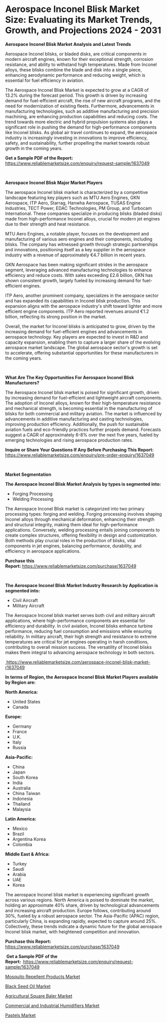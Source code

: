 <p><h1>Aerospace Inconel Blisk Market Size: Evaluating its Market Trends, Growth, and Projections 2024 - 2031</h1></p><p><strong>Aerospace Inconel Blisk Market Analysis and Latest Trends</strong></p>
<p><p>Aerospace Inconel blisks, or bladed disks, are critical components in modern aircraft engines, known for their exceptional strength, corrosion resistance, and ability to withstand high temperatures. Made from Inconel alloys, these blisks combine the blade and disk into a single piece, enhancing aerodynamic performance and reducing weight, which is essential for fuel efficiency in aviation.</p><p>The Aerospace Inconel Blisk Market is expected to grow at a CAGR of 13.2% during the forecast period. This growth is driven by increasing demand for fuel-efficient aircraft, the rise of new aircraft programs, and the need for modernization of existing fleets. Furthermore, advancements in manufacturing technologies, such as additive manufacturing and precision machining, are enhancing production capabilities and reducing costs. The trend towards more electric and hybrid propulsion systems also plays a significant role in pushing the demand for high-performance components like Inconel blisks. As global air travel continues to expand, the aerospace industry is increasingly investing in innovations to improve efficiency, safety, and sustainability, further propelling the market towards robust growth in the coming years.</p></p>
<p><strong>Get a Sample PDF of the Report:&nbsp;</strong> <a href="https://www.reliablemarketsize.com/enquiry/request-sample/1637049">https://www.reliablemarketsize.com/enquiry/request-sample/1637049</a></p>
<p>&nbsp;</p>
<p><strong>Aerospace Inconel Blisk Major Market Players</strong></p>
<p><p>The aerospace Inconel blisk market is characterized by a competitive landscape featuring key players such as MTU Aero Engines, GKN Aerospace, ITP Aero, Starrag, Hanwha Aerospace, TUSAS Engine Industries, TECT Power, EDAC Technologies, PM Group, and Turbocam International. These companies specialize in producing blisks (bladed disks) made from high-performance Inconel alloys, crucial for modern jet engines due to their strength and heat resistance.</p><p>MTU Aero Engines, a notable player, focuses on the development and manufacturing of various aero engines and their components, including blisks. The company has witnessed growth through strategic partnerships and innovations, positioning itself as a key supplier in the aerospace industry with a revenue of approximately €4.7 billion in recent years.</p><p>GKN Aerospace has been making significant strides in the aerospace segment, leveraging advanced manufacturing technologies to enhance efficiency and reduce costs. With sales exceeding £2.6 billion, GKN has shown consistent growth, largely fueled by increasing demand for fuel-efficient engines.</p><p>ITP Aero, another prominent company, specializes in the aerospace sector and has expanded its capabilities in Inconel blisk production. This expansion aligns with the aerospace industry's shift toward lighter and more efficient engine components. ITP Aero reported revenues around €1.2 billion, reflecting its strong position in the market.</p><p>Overall, the market for Inconel blisks is anticipated to grow, driven by the increasing demand for fuel-efficient engines and advancements in aerospace technology. Key players are expected to invest in R&D and capacity expansion, enabling them to capture a larger share of the evolving aerospace market landscape. The global aerospace sector's growth is set to accelerate, offering substantial opportunities for these manufacturers in the coming years.</p></p>
<p>&nbsp;</p>
<p><strong>What Are The Key Opportunities For Aerospace Inconel Blisk Manufacturers?</strong></p>
<p><p>The Aerospace Inconel blisk market is poised for significant growth, driven by increasing demand for fuel-efficient and lightweight aircraft components. The adoption of Inconel alloys, known for their high-temperature resistance and mechanical strength, is becoming essential in the manufacturing of blisks for both commercial and military aviation. The market is influenced by advancements in additive manufacturing and casting technologies, improving production efficiency. Additionally, the push for sustainable aviation fuels and eco-friendly practices further propels demand. Forecasts suggest a CAGR of approximately 6-8% over the next five years, fueled by emerging technologies and rising aerospace production rates.</p></p>
<p><strong>Inquire or Share Your Questions If Any Before Purchasing This Report:</strong> <a href="https://www.reliablemarketsize.com/enquiry/pre-order-enquiry/1637049">https://www.reliablemarketsize.com/enquiry/pre-order-enquiry/1637049</a></p>
<p>&nbsp;</p>
<p><strong>Market Segmentation</strong></p>
<p><strong>The Aerospace Inconel Blisk Market Analysis by types is segmented into:</strong></p>
<p><ul><li>Forging Processing</li><li>Welding Processing</li></ul></p>
<p><p>The Aerospace Inconel Blisk market is categorized into two primary processing types: forging and welding. Forging processing involves shaping Inconel alloys through mechanical deformation, enhancing their strength and structural integrity, making them ideal for high-performance applications. Conversely, welding processing entails joining components to create complex structures, offering flexibility in design and customization. Both methods play crucial roles in the production of blisks, vital components in jet engines, balancing performance, durability, and efficiency in aerospace applications.</p></p>
<p><strong>Purchase this Report:&nbsp;</strong><a href="https://www.reliablemarketsize.com/purchase/1637049">https://www.reliablemarketsize.com/purchase/1637049</a></p>
<p>&nbsp;</p>
<p><strong>The Aerospace Inconel Blisk Market Industry Research by Application is segmented into:</strong></p>
<p><ul><li>Civil Aircraft</li><li>Military Aircraft</li></ul></p>
<p><p>The Aerospace Inconel blisk market serves both civil and military aircraft applications, where high-performance components are essential for efficiency and durability. In civil aviation, Inconel blisks enhance turbine performance, reducing fuel consumption and emissions while ensuring reliability. In military aircraft, their high strength and resistance to extreme temperatures are critical for jet engines operating in harsh conditions, contributing to overall mission success. The versatility of Inconel blisks makes them integral to advancing aerospace technology in both sectors.</p></p>
<p><a href="https://www.reliablemarketsize.com/aerospace-inconel-blisk-market-r1637049">&nbsp;https://www.reliablemarketsize.com/aerospace-inconel-blisk-market-r1637049</a></p>
<p><strong>In terms of Region, the Aerospace Inconel Blisk Market Players available by Region are:</strong></p>
<p>
    <p> <strong> North America: </strong>
        <ul>
            <li>United States</li>
            <li>Canada</li>
        </ul>
        </p> 
    <p> <strong> Europe: </strong>
        <ul>
            <li>Germany</li>
            <li>France</li>
            <li>U.K.</li>
            <li>Italy</li>
            <li>Russia</li>
        </ul>
        </p> 
    <p> <strong> Asia-Pacific: </strong>
        <ul>
            <li>China</li>
            <li>Japan</li>
            <li>South Korea</li>
            <li>India</li>
            <li>Australia</li>
            <li>China Taiwan</li>
            <li>Indonesia</li>
            <li>Thailand</li>
            <li>Malaysia</li>
        </ul>
        </p> 
    <p> <strong> Latin America: </strong>
        <ul>
            <li>Mexico</li>
            <li>Brazil</li>
            <li>Argentina Korea</li>
            <li>Colombia</li>
        </ul>
        </p> 
    <p> <strong> Middle East & Africa: </strong>
        <ul>
            <li>Turkey</li>
            <li>Saudi</li>
            <li>Arabia</li>
            <li>UAE</li>
            <li>Korea</li>
        </ul>
    </p>
    </p>
<p><p>The aerospace Inconel blisk market is experiencing significant growth across various regions. North America is poised to dominate the market, holding an approximate 40% share, driven by technological advancements and increasing aircraft production. Europe follows, contributing around 30%, fueled by a robust aerospace sector. The Asia-Pacific (APAC) region, particularly China, is expanding rapidly, expected to capture around 25%. Collectively, these trends indicate a dynamic future for the global aerospace Inconel blisk market, with heightened competition and innovation.</p></p>
<p><strong>Purchase this Report: </strong><a href="https://www.reliablemarketsize.com/purchase/1637049">https://www.reliablemarketsize.com/purchase/1637049</a></p>
<p>&nbsp;<strong>Get a Sample PDF of the Report:&nbsp;&nbsp;</strong><a href="https://www.reliablemarketsize.com/enquiry/request-sample/1637049">https://www.reliablemarketsize.com/enquiry/request-sample/1637049</a></p>
<p><strong></strong></p>
<p><p><a href="https://issuu.com/reportprime-2/docs/mosquito-repellent-products-market-_516c09752a25da">Mosquito Repellent Products Market</a></p><p><a href="https://www.linkedin.com/pulse/black-seed-oil-market-industry-landscape-growth-trajectories-nyage?trackingId=F3Tt%2BaafSleJfZFa0tzBTQ%3D%3D">Black Seed Oil Market</a></p><p><a href="https://medium.com/@oswaldheman9gu/evaluating-global-agricultural-square-baler-market-trends-and-growth-opportunities-by-region-type-026fa6217bcc?postPublishedType=repub">Agricultural Square Baler Market</a></p><p><a href="https://medium.com/@carengczpoe/commercial-and-industrial-humidifiers-market-insights-product-type-application-trends-and-31643970ba25">Commercial and Industrial Humidifiers Market</a></p><p><a href="https://issuu.com/reportprime-2/docs/pastels-market-size-2030.pptx_3f834f38a1d083">Pastels Market</a></p></p>